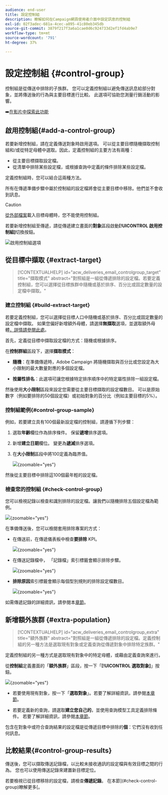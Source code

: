 ```yaml
---
audience: end-user
title: 設定控制組
description: 瞭解如何在Campaign網頁使用者介面中設定訊息的控制組
exl-id: 02f3adec-681a-4cec-a895-41c80eb345db
source-git-commit: 3879f217f3a6a1cae0d6c924733d2ef1fd4ab9e7
workflow-type: tm+mt
source-wordcount: '791'
ht-degree: 37%

---
```


# 設定控制組 {#control-group}

控制組是從傳送中排除的子族群。 您可以定義控制組以避免傳送訊息給部分對象，並將傳送後的行為與主要目標進行比較。 此選項可協助您測量行銷活動的影響。

➡️[在影片中探索此功能](create-audience.md#video)

## 啟用控制組{#add-a-control-group}

若要新增控制組，請在定義傳送對象時啟用選項。 可以從主要目標隨機擷取控制組和/或從特定母體中選取。因此，定義控制組的主要方法有兩種：

* 從主要目標擷取設定檔。
* 從清單中排除某些設定檔，或根據查詢中定義的條件排除某些設定檔。

定義控制組時，您可以結合這兩種方法。

所有在傳遞準備步驟中屬於控制組的設定檔將會從主要目標中移除。他們並不會收到訊息。

>[!CAUTION]
>
>[從外部檔案](file-audience.md)載入目標母體時，您不能使用控制組。

若要新增控制組至傳遞，請從傳遞建立畫面的&#x200B;**對象**&#x200B;區段啟動&#x200B;**[!UICONTROL 啟用控制組]**&#x200B;切換按鈕。

![啟用控制組選項](assets/control-group1.png)


## 從目標中擷取 {#extract-target}

>[!CONTEXTUALHELP]
>id="acw_deliveries_email_controlgroup_target"
>title="擷取模式"
>abstract="對照組是一組從傳遞排除的設定檔。若要定義控制組，您可以選擇從目標族群中隨機或基於排序、百分比或固定數量的設定檔中擷取。"


### 建立控制組 {#build-extract-target}

若要定義控制組，您可以選擇從目標人口中隨機或基於排序、百分比或固定數量的設定檔中擷取。 如果您偏好新增額外母體，請選擇&#x200B;**無擷取**&#x200B;選項，並選取額外母體[，詳情請參閱此處](#extra-population)。

首先，定義從目標中擷取設定檔的方式：隨機或根據排序。

在&#x200B;**控制群組**&#x200B;區段下，選擇&#x200B;**擷取模式**：

* **隨機**：在準備傳遞時，Adobe Campaign 將隨機擷取與百分比或您設定為大小限制的最大數量對應的多個設定檔。

* **按屬性排名**：此選項可讓您根據特定排序順序中的特定屬性排除一組設定檔。


然後使用&#x200B;**大小限制**&#x200B;區段來設定您需要從主要目標擷取的設定檔數目。 可以是原始數字（例如要排除的50個設定檔）或初始對象的百分比（例如主要目標的5%）。


### 控制組範例{#control-group-sample}

例如，若要建立具有100個最新設定檔的控制組，請遵循下列步驟：

1. 選取&#x200B;**年齡**&#x200B;欄位作為排序條件。 保留&#x200B;**遞增**&#x200B;排序選項。
1. 新增&#x200B;**建立日期**&#x200B;欄位。 變更為&#x200B;**遞減**&#x200B;排序選項。
1. 在&#x200B;**大小限制**&#x200B;區段中將100定義為臨界值。

   ![](assets/control-group2.png){zoomable="yes"}

然後從主要目標中排除這100個最年輕的設定檔。

### 檢查您的控制組 {#check-control-group}

您可以檢視記錄以檢查和識別排除的設定檔。讓我們以隨機排除五個設定檔為範例。

![](assets/control-group4.png){zoomable="yes"}

在準備傳送後，您可以檢閱套用排除專案的方式：

* 在傳送前，在傳遞儀表板中檢查&#x200B;**要排除** KPI。

  ![](assets/control-group5.png){zoomable="yes"}

* 在傳送記錄檔中， 「記錄檔」索引標籤會顯示排除步驟。

  ![](assets/control-group-sample-logs.png){zoomable="yes"}
<!--

 * The **Exclusion logs** tab displays each profile and the related exclusion **Reason**.

    ![](assets/control-group6.png){zoomable="yes"}
-->

* **排除原因**&#x200B;索引標籤會顯示每個型別規則的排除設定檔數目。

  ![](assets/control-group7.png){zoomable="yes"}

如需傳遞記錄的詳細資訊，請參閱本[章節](../monitor/delivery-logs.md)。

## 新增額外族群 {#extra-population}

>[!CONTEXTUALHELP]
>id="acw_deliveries_email_controlgroup_extra"
>title="額外族群"
>abstract="對照組是一組從傳遞排除的設定檔。定義控制組的另一種方法是選取現有對象或定義查詢從傳遞對象中排除特定族群。"

定義控制組的另一種方式是選取現有對象中的特定母體，或藉由定義查詢來進行。

從&#x200B;**控制組**&#x200B;定義畫面的「**額外族群**」區段，按一下「**[!UICONTROL 選取對象]**」按鈕。

![](assets/control-group3.png){zoomable="yes"}

* 若要使用現有對象，按一下「**選取對象**」。若要了解詳細資訊，請參閱[本章節](add-audience.md)。

* 若要定義新的查詢，請選取&#x200B;**建立您自己的**，並使用查詢模型工具定義排除條件。 若要了解詳細資訊，請參閱[本章節](../query/query-modeler-overview.md)。

包含在對象中或符合查詢結果的設定檔是從傳遞目標中排除的&#x200B;**個**：它們沒有收到任何訊息。

## 比較結果{#control-group-results}

傳送後，您可以擷取傳送記錄檔，以比較未接收通訊的設定檔與有效目標之間的行為。 您也可以使用傳送記錄來建置新目標定位。

若要檢視已從目標移除的設定檔，請檢查&#x200B;**傳遞記錄**。 在本節](#check-control-group)瞭解更多[。
